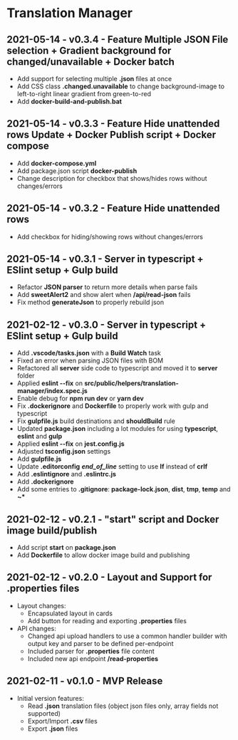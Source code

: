 # Translation Manager

## 2021-05-14 - v0.3.4 - Feature Multiple JSON File selection + Gradient background for changed/unavailable + Docker batch
* Add support for selecting multiple **.json** files at once
* Add CSS class **.changed.unavailable** to change background-image to left-to-right linear gradient from green-to-red
* Add **docker-build-and-publish.bat**

## 2021-05-14 - v0.3.3 - Feature Hide unattended rows Update + Docker Publish script + Docker compose
* Add **docker-compose.yml**
* Add package.json script **docker-publish**
* Change description for checkbox that shows/hides rows without changes/errors

## 2021-05-14 - v0.3.2 - Feature Hide unattended rows
* Add checkbox for hiding/showing rows without changes/errors

## 2021-05-14 - v0.3.1 - Server in typescript + ESlint setup + Gulp build
* Refactor **JSON parser** to return more details when parse fails
* Add **sweetAlert2** and show alert when **/api/read-json** fails
* Fix method **generateJson** to properly rebuild json

## 2021-02-12 - v0.3.0 - Server in typescript + ESlint setup + Gulp build
* Add **.vscode/tasks.json** with a **Build Watch** task
* Fixed an error when parsing JSON files with BOM
* Refactored all **server** side code to typescript and moved it to **server** folder
* Applied **eslint --fix** on **src/public/helpers/translation-manager/index.spec.js**
* Enable debug for **npm run dev** or **yarn dev**
* Fix **.dockerignore** and **Dockerfile** to properly work with gulp and typescript
* Fix **gulpfile.js** build destinations and **shouldBuild** rule
* Updated **package.json** including a lot modules for using **typescript**, **eslint** and **gulp**
* Applied **eslint --fix** on **jest.config.js**
* Adjusted **tsconfig.json** settings
* Add **gulpfile.js**
* Update **.editorconfig** ***end_of_line*** setting to use **lf** instead of **crlf**
* Add **.eslintignore** and **.eslintrc.js**
* Add **.dockerignore**
* Add some entries to **.gitignore**: **package-lock.json**, **dist**, **tmp**, **temp** and **~\***

## 2021-02-12 - v0.2.1 - "start" script and Docker image build/publish
* Add script **start** on **package.json**
* Add **Dockerfile** to allow docker image build and publishing
## 2021-02-12 - v0.2.0 - Layout and Support for .properties files
* Layout changes:
  * Encapsulated layout in cards
  * Add button for reading and exporting **.properties** files
* API changes:
  * Changed api upload handlers to use a common handler builder with output key and parser to be defined per-endpoint
  * Included parser for **.properties** file content 
  * Included new api endpoint **/read-properties**

## 2021-02-11 - v0.1.0 - MVP Release
* Initial version features:
  * Read **.json** translation files (object json files only, array fields not supported)
  * Export/Import **.csv** files
  * Export **.json** files
